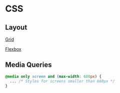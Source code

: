 # CSS

## Layout

[Grid](css-grid.md)

[Flexbox](css-flexbox.md)

## Media Queries
```Css
@media only screen and (max-width: 680px) {
  ... /* Styles for screens smaller than 680px */
}
```
